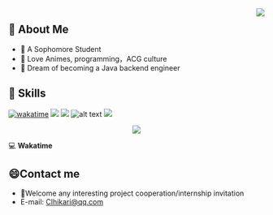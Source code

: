 <a href="#">
  <img align="right" src="https.github-readme-stats.vercel.app/api?username=Clhikari&count_private=true&show_icons=true" />
</a>

## 💭 About Me

-  🏫 A Sophomore Student
-  🍕 Love Animes, programming，ACG culture
-  🌌 Dream of becoming a Java backend engineer
## 🍉 Skills

[![wakatime](https://wakatime.com/badge/user/b5fa9fdd-50fb-4d15-8df0-deae1c896269.svg)](https://wakatime.com/@b5fa9fdd-50fb-4d15-8df0-deae1c896269)
![](https://img.shields.io/badge/java-c47c1c)
![](https://img.shields.io/badge/-Python-3e74a2?style=flat-square&logo=Python&logoColor=fff)
![alt text](https://img.shields.io/badge/-Linux-000000?style=flat-square&logo=Linux&logoColor=fff)
![](https://img.shields.io/badge/-Docker-2496ED?style=flat-square&logo=Docker&logoColor=fff)

<p align="center">
<img src="https://profile-counter.glitch.me/{Clhikari}/count.svg" />
</p>

💻 **Wakatime**
<!--START_SECTION:waka-->

<!--END_SECTION:waka-->

## 😄Contact me
  - 🚀Welcome any interesting project cooperation/internship invitation
  - E-mail: Clhikari@qq.com
